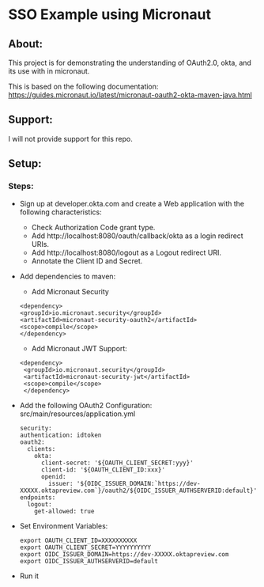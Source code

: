 # SSO Example using Micronaut 

## About: 
This project is for demonstrating the understanding of OAuth2.0, okta, and its use with in micronaut. 

This is based on the following documentation: https://guides.micronaut.io/latest/micronaut-oauth2-okta-maven-java.html

## Support: 

I will not provide support for this repo. 

## Setup: 

### Steps: 
 - Sign up at developer.okta.com and create a Web application with the following characteristics:
   - Check Authorization Code grant type.
   - Add http://localhost:8080/oauth/callback/okta as a login redirect URIs.
   - Add http://localhost:8080/logout as a Logout redirect URI.
   - Annotate the Client ID and Secret.
 
 - Add dependencies to maven: 
   - Add Micronaut Security 
   ```
   <dependency>
   <groupId>io.micronaut.security</groupId>
   <artifactId>micronaut-security-oauth2</artifactId>
   <scope>compile</scope>
   </dependency> 
   ```
   
   - Add Micronaut JWT Support: 
   ```
   <dependency>
    <groupId>io.micronaut.security</groupId>
    <artifactId>micronaut-security-jwt</artifactId>
    <scope>compile</scope>
    </dependency>
    ```
 - Add the following OAuth2 Configuration:
   src/main/resources/application.yml
    ``` 
   security:
    authentication: idtoken 
    oauth2:
      clients:
        okta: 
          client-secret: '${OAUTH_CLIENT_SECRET:yyy}' 
          client-id: '${OAUTH_CLIENT_ID:xxx}' 
          openid:
            issuer: '${OIDC_ISSUER_DOMAIN:`https://dev-XXXXX.oktapreview.com`}/oauth2/${OIDC_ISSUER_AUTHSERVERID:default}' 
    endpoints:
      logout:
        get-allowed: true 
   ```
 - Set Environment Variables: 
 
    ```
    export OAUTH_CLIENT_ID=XXXXXXXXXX
    export OAUTH_CLIENT_SECRET=YYYYYYYYYY
    export OIDC_ISSUER_DOMAIN=https://dev-XXXXX.oktapreview.com
    export OIDC_ISSUER_AUTHSERVERID=default
   ```
 - Run it 
